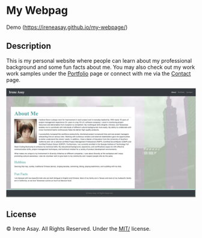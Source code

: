 # My Webpag
Demo (https://ireneasay.github.io/my-webpage/)

## Description 

This is my personal website where people can learn about my professional background and some fun facts about me. You may also check out my work work samples under the [Portfolio](https://ireneasay.github.io/my-webpage/portfolio.html) page or connect with me via the [Contact](https://ireneasay.github.io/my-webpage/contact.html) page.

![Landing Page](assets/images/my_webpage.png)


## License

© Irene Asay. All Rights Reserved. Under the [MIT/](/LICENSE) license.

